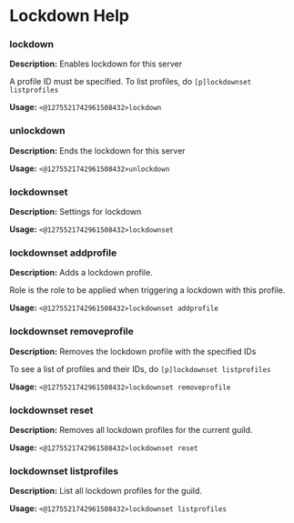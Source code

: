 # Lockdown Help

### lockdown

**Description:** Enables lockdown for this server

A profile ID must be specified. To list profiles,
do `[p]lockdownset listprofiles`

**Usage:** `<@1275521742961508432>lockdown`

### unlockdown

**Description:** Ends the lockdown for this server

**Usage:** `<@1275521742961508432>unlockdown`

### lockdownset

**Description:** Settings for lockdown

**Usage:** `<@1275521742961508432>lockdownset`

### lockdownset addprofile

**Description:** Adds a lockdown profile.

Role is the role to be applied when triggering a lockdown
with this profile.

**Usage:** `<@1275521742961508432>lockdownset addprofile`

### lockdownset removeprofile

**Description:** Removes the lockdown profile with the specified IDs

To see a list of profiles and their IDs,
do `[p]lockdownset listprofiles`

**Usage:** `<@1275521742961508432>lockdownset removeprofile`

### lockdownset reset

**Description:** Removes all lockdown profiles for the current guild.

**Usage:** `<@1275521742961508432>lockdownset reset`

### lockdownset listprofiles

**Description:** List all lockdown profiles for the guild.

**Usage:** `<@1275521742961508432>lockdownset listprofiles`

